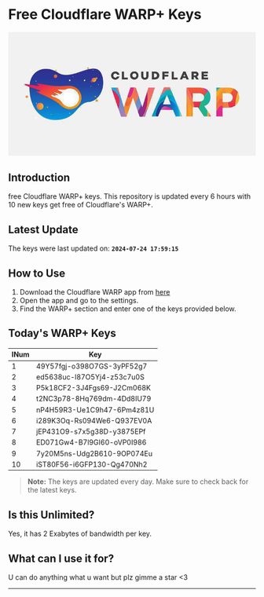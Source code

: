 
# Free Cloudflare WARP+ Keys

![Banner](asset/IMG_20240629_142710_129.jpg)

## Introduction

free Cloudflare WARP+ keys. This repository is updated every 6 hours with 10 new keys get free of Cloudflare's WARP+.

## Latest Update

The keys were last updated on: **`2024-07-24 17:59:15`**

## How to Use

1. Download the Cloudflare WARP app from [here](https://1.1.1.1/)
2. Open the app and go to the settings.
3. Find the WARP+ section and enter one of the keys provided below.

## Today's WARP+ Keys

| INum | Key |
|-------|-----|
| 1     | 49Y57fgj-o398O7GS-3yPF52g7               |
| 2     | ed5638uc-l87O5Yj4-z53c7u0S               |
| 3     | P5k18CF2-3J4Fgs69-J2Cm068K               |
| 4     | t2NC3p78-8Hq769dm-4Dd8IU79               |
| 5     | nP4H59R3-Ue1C9h47-6Pm4z81U               |
| 6     | i289K3Oq-Rs094We6-Q937EV0A               |
| 7     | jEP431O9-s7x5g38D-y3875EPf               |
| 8     | ED071Gw4-B7l9GI60-oVP0I986               |
| 9     | 7y20M5ns-Udg2B610-9OP074Eu               |
| 10    | iST80F56-i6GFP130-Qg470Nh2               |


> **Note:** The keys are updated every day. Make sure to check back for the latest keys.

## Is this Unlimited?

Yes, it has 2 Exabytes of bandwidth per key.

## What can I use it for?
U can do anything what u want but plz gimme a star <3

---
